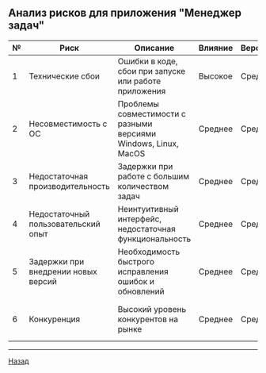 ﻿## Анализ рисков для приложения "Менеджер задач"

| №	  | Риск                                | Описание                                                                 | Влияние  | Вероятность | Меры снижения                            |
|-----|-------------------------------------|---------------------------------------------------------------------------|-----------|--------------|------------------------------------------|
| 1   | Технические сбои					| Ошибки в коде, сбои при запуске или работе приложения                     | Высокое   | Среднее      | Регулярное тестирование, CI/CD, логирование |
| 2   | Несовместимость с ОС                | Проблемы совместимости с разными версиями Windows, Linux, MacOS          | Среднее   | Среднее      | Тестирование на разных платформах, использование кроссплатформенных технологий |
| 3   | Недостаточная производительность	|Задержки при работе с большим количеством задач                          | Среднее   | Среднее      | Оптимизация кода, профилирование приложения |
| 4   | Недостаточный пользовательский опыт | Неинтуитивный интерфейс, недостаточная функциональность                | Среднее   | Среднее      | UX/UI тестирование, сбор обратной связи |
| 5   | Задержки при внедрении новых версий | Необходимость быстрого исправления ошибок и обновлений                | Среднее   | Среднее      | Автоматизация релизов, стратегия обновлений |
| 6   | Конкуренция                         | Высокий уровень конкурентов на рынке                                    | Среднее   | Среднее      | Уникальные функции, маркетинг, поддержка пользователей |


---

[Назад](Контент.md)
